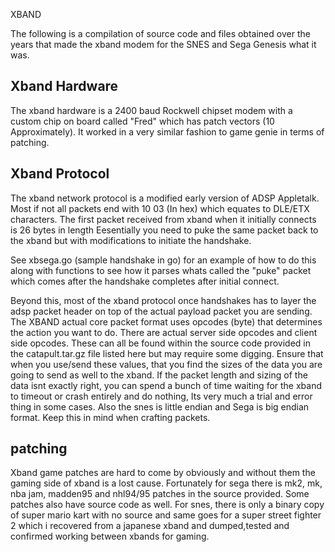 XBAND

The following is a compilation of source code and files obtained over the years
that made the xband modem for the SNES and Sega Genesis what it was.

Xband Hardware
--------------
The xband hardware is a 2400 baud Rockwell chipset modem with a custom chip on
board called "Fred" which has patch vectors (10 Approximately). It worked in a
very similar fashion to game genie in terms of patching.

Xband Protocol
--------------
The xband network protocol is a modified early version of ADSP Appletalk.
Most if not all packets end with  10 03 (In hex) which equates to DLE/ETX characters.
The first packet received from xband when it initially connects is 26 bytes in length
Eesentially you need to puke the same packet back to the xband but with modifications
to initiate the handshake.

See xbsega.go (sample handshake in go) for an example of how to do this
along with functions to see how it parses whats called the "puke" packet
which comes after the handshake completes after initial connect.

Beyond this, most of the xband protocol once handshakes has to layer the adsp
packet header on top of the actual payload packet you are sending. The XBAND
actual core packet format uses opcodes (byte) that determines the action you want to
do. There are actual server side opcodes and client side opcodes. These can all be
found within the source code provided in the catapult.tar.gz file listed here but
may require some digging. Ensure that when you use/send these values, that you find
the sizes of the data you are going to send as well to the xband. If the packet
length and sizing of the data isnt exactly right, you can spend a bunch of time
waiting for the xband to timeout or crash entirely and do nothing, Its very much
a trial and error thing in some cases. Also the snes is little endian and Sega
is big endian format. Keep this in mind when crafting packets.

patching
--------
Xband game patches are hard to come by obviously and without them the gaming side
of xband is a lost cause. Fortunately for sega there is mk2, mk, nba jam, madden95
and nhl94/95 patches in the source provided. Some patches also have source code
as well. For snes, there is only a binary copy of super mario kart with no source
and same goes for a super street fighter 2 which i recovered from a japanese xband
and dumped,tested and confirmed working between xbands for gaming.

